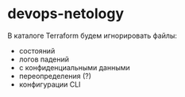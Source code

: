 # devops-netology
В каталоге Terraform будем игнорировать файлы:
- состояний
- логов падений
- с конфиденциальными данными
- переопределения (?)
- конфигурации CLI